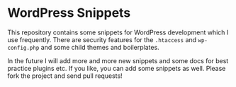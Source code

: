 # WordPress Snippets

This repository contains some snippets for WordPress development which I use frequently. There are security features for the `.htaccess` and `wp-config.php` and some child themes and boilerplates.

In the future I will add more and more new snippets and some docs for best practice plugins etc. If you like, you can add some snippets as well. Please fork the project and send pull requests!